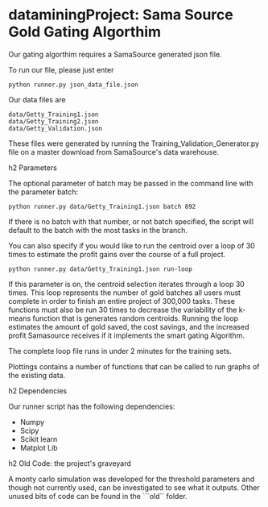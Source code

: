 dataminingProject: Sama Source Gold Gating Algorthim
=================
Our gating algorthim requires a SamaSource generated json file.

To run our file, please just enter
```
python runner.py json_data_file.json
```

Our data files are
```
data/Getty_Training1.json
data/Getty_Training2.json
data/Getty_Validation.json
```
These files were generated by running the Training_Validation_Generator.py file on a master download from SamaSource's data warehouse.

h2 Parameters

The optional parameter of batch may be passed in the command line with the parameter batch:
```
python runner.py data/Getty_Training1.json batch 892
```
If there is no batch with that number, or not batch specified, the script will default to the batch with the most tasks in the branch.

You can also specify if you would like to run the centroid over a loop of 30 times to estimate the profit gains over the course of a full project.
```
python runner.py data/Getty_Training1.json run-loop
```
If this parameter is on, the centroid selection iterates through a loop 30 times.  This loop represents the number of gold batches all users must complete in order to finish an entire project of 300,000 tasks. These functions must also be run 30 times to decrease the variability of the k-means function that is generates random centroids.  Running the loop estimates the amount of gold saved, the cost savings, and the increased profit Samasource receives if it implements the smart gating Algorithm.  

The complete loop file runs in under 2 minutes for the training sets.

Plottings contains a number of functions that can be called to run graphs of the existing data.


h2 Dependencies

Our runner script has the following dependencies:
 - Numpy
 - Scipy
 - Scikit learn
 - Matplot Lib
 
h2 Old Code: the project's graveyard

A monty carlo simulation was developed for the threshold parameters and though not currently used, can be investigated to see what it outputs.
Other unused bits of code can be found in the ```old`` folder.

